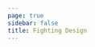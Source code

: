 ```yaml
---
page: true
sidebar: false
title: Fighting Design
---
```


<Home />

<script setup>
import Home from '/@theme/Home2.vue'
</script>
